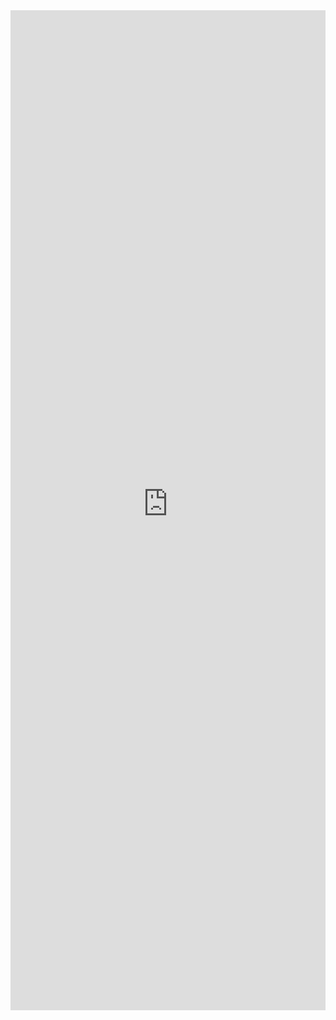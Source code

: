 <iframe 
    title='Separator Examples'
    src='https://fabricweb.z5.web.core.windows.net/pr-deploy-site/refs/pull/9333/merge/fabric-website-resources/dist/index.html#/examples/separator?docsExample=true'
    frameborder='no'
    height='1600'
    style='width: 100%;'
>